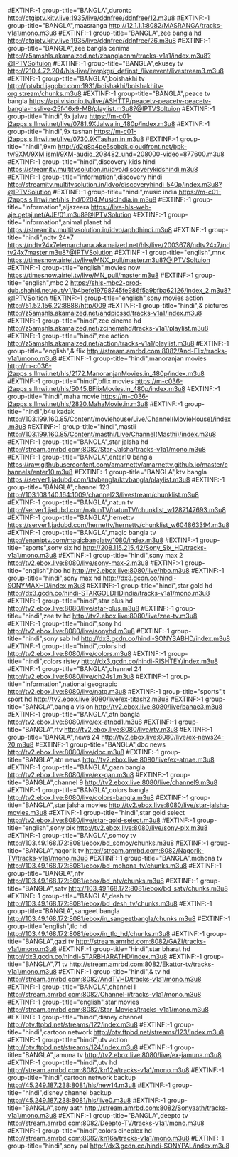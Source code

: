 #EXTINF:-1 group-title="BANGLA",duronto 
http://ctgiptv.kitv.live:1935/live/ddnfree/ddnfree/12.m3u8
#EXTINF:-1 group-title="BANGLA",maasranga
http://12.1.1.1:8082/MASRANGA/tracks-v1a1/mono.m3u8
#EXTINF:-1 group-title="BANGLA",zee bangla hd
http://ctgiptv.kitv.live:1935/live/ddnfree/ddnfree/26.m3u8
#EXTINF:-1 group-title="BANGLA",zee bangla cenima
http://z5amshls.akamaized.net/zbanglacnm/tracks-v1a1/index.m3u8?@IPTVSoltuion
#EXTINF:-1 group-title="BANGLA",ekusey tv
http://210.4.72.204/hls-live/livepkgr/_definst_/liveevent/livestream3.m3u8
#EXTINF:-1 group-title="BANGLA",boishakhi tv
http://iptvbd.jagobd.com:1931/boishakhi/boishakhitv-org.stream/chunks.m3u8
#EXTINF:-1 group-title="BANGLA",peace tv bangla
https://api.visionip.tv/live/ASHTTP/peacetv-peacetv-peacetv-bangla-hsslive-25f-16x9-MB/playlist.m3u8?@IPTVSoltuion
#EXTINF:-1 group-title="hindi",9x jalwa
https://m-c01-j2apps.s.llnwi.net/live/0781.9XJalwa.in_480p/index.m3u8
#EXTINF:-1 group-title="hindi",9x tashan
https://m-c01-j2apps.s.llnwi.net/live/0730.9XTashan.in.m3u8
#EXTINF:-1 group-title="hindi",9xm
http://d2q8p4pe5spbak.cloudfront.net/bpk-tv/9XM/9XM.isml/9XM-audio_208482_und=208000-video=877600.m3u8
#EXTINF:-1 group-title="hindi",discovery kids hindi
https://streamitv.multitvsolution.in/idvo/discoverykidshindi.m3u8
#EXTINF:-1 group-title="information",discovery hindi
http://streamitv.multitvsolution.in/idvo/discoveryhindi_540p/index.m3u8?@IPTVSolution
#EXTINF:-1 group-title="hindi",music india
https://m-c01-j2apps.s.llnwi.net/hls_hd/0204.MusicIndia.in.m3u8
#EXTINF:-1 group-title="information",aljazeera
https://live-hls-web-aje.getaj.net/AJE/01.m3u8?@IPTVSolution
#EXTINF:-1 group-title="information",animal planet hd
https://streamitv.multitvsolution.in/idvo/aphdhindi.m3u8
#EXTINF:-1 group-title="hindi",ndtv 24*7
https://ndtv24x7elemarchana.akamaized.net/hls/live/2003678/ndtv24x7/ndtv24x7master.m3u8?@IPTVSolution
#EXTINF:-1 group-title="english",mnx
https://timesnow.airtel.tv/live/MNX_pull/master.m3u8?@IPTVSoltuion
#EXTINF:-1 group-title="english",movies now
https://timesnow.airtel.tv/live/MN_pull/master.m3u8
#EXTINF:-1 group-title="english",mbc 2
https://shls-mbc2-prod-dub.shahid.net/out/v1/b4befe19798745fe986f5a9bfba62126/index_2.m3u8?@IPTVSoltion
#EXTINF:-1 group-title="english",sony movies action
http://51.52.156.22:8888/http/009
#EXTINF:-1 group-title="hindi",& pictures
http://z5amshls.akamaized.net/andpicssd/tracks-v1a1/index.m3u8
#EXTINF:-1 group-title="hindi",zee cinema hd
http://z5amshls.akamaized.net/zcinemahd/tracks-v1a1/playlist.m3u8
#EXTINF:-1 group-title="hindi",zee action
http://z5amshls.akamaized.net/action/tracks-v1a1/playlist.m3u8
#EXTINF:-1 group-title="english",& flix
http://stream.amrbd.com:8082/And-Flix/tracks-v1a1/mono.m3u8
#EXTINF:-1 group-title="hindi",manoranjan movies
http://m-c036-j2apps.s.llnwi.net/hls/2172.ManoranjanMovies.in_480p/index.m3u8
#EXTINF:-1 group-title="hindi",bflix movies
https://m-c036-j2apps.s.llnwi.net/hls/5045.BFlixMovies.in_480p/index.m3u8
#EXTINF:-1 group-title="hindi",maha movie
https://m-c036-j2apps.s.llnwi.net/hls/2820.MahaMovie.in.m3u8
#EXTINF:-1 group-title="hindi",b4u kadak
http://103.199.160.85/Content/moviehouse/Live/Channel(MovieHouse)/index.m3u8
#EXTINF:-1 group-title="hindi",mastii
http://103.199.160.85/Content/masthi/Live/Channel(Masthi)/index.m3u8
#EXTINF:-1 group-title="BANGLA",star jalsha hd
http://stream.amrbd.com:8082/Star-Jalsha/tracks-v1a1/mono.m3u8
#EXTINF:-1 group-title="BANGLA",enter10 bangla
https://raw.githubusercontent.com/amarnettv/amarnettv.github.io/master/channels/enter10.m3u8
#EXTINF:-1 group-title="BANGLA",ktv bangla
https://server1.jadubd.com/ktvbangla/ktvbangla/playlist.m3u8
#EXTINF:-1 group-title="BANGLA",channel 123
http://103.108.140.164:1009/channel23/livestream/chunklist.m3u8
#EXTINF:-1 group-title="BANGLA",natun tv
http://server1.jadubd.com/natunTV/natunTV/chunklist_w1287147693.m3u8
#EXTINF:-1 group-title="BANGLA",hernettv
https://server1.jadubd.com/hernettv/hernettv/chunklist_w604863394.m3u8
#EXTINF:-1 group-title="BANGLA",magic bangla tv
http://enaniptv.com/magicbanglatv/1080/index.m3u8
#EXTINF:-1 group-title="sports",sony six hd
http://208.115.215.42/Sony_Six_HD/tracks-v1a1/mono.m3u8
#EXTINF:-1 group-title="hindi",sony max 2
http://tv2.ebox.live:8080/live/sony-max-2.m3u8
#EXTINF:-1 group-title="english",hbo hd
http://tv2.ebox.live:8080/live/hbo.m3u8
#EXTINF:-1 group-title="hindi",sony max hd
http://dx3.gcdn.co/hindi-SONYMAXHD/index.m3u8
#EXTINF:-1 group-title="hindi",star gold hd
http://dx3.gcdn.co/hindi-STARGOLDHDindia/tracks-v1a1/mono.m3u8
#EXTINF:-1 group-title="hindi",star plus hd
http://tv2.ebox.live:8080/live/star-plus.m3u8
#EXTINF:-1 group-title="hindi",zee tv hd
http://tv2.ebox.live:8080/live/zee-tv.m3u8
#EXTINF:-1 group-title="hindi",sony hd
http://tv2.ebox.live:8080/live/sonyhd.m3u8
#EXTINF:-1 group-title="hindi",sony sab hd
http://dx3.gcdn.co/hindi-SONYSABHD/index.m3u8
#EXTINF:-1 group-title="hindi",colors hd
http://tv2.ebox.live:8080/live/colors.m3u8
#EXTINF:-1 group-title="hindi",colors ristey
http://dx3.gcdn.co/hindi-RISHTEY/index.m3u8
#EXTINF:-1 group-title="BANGLA",channel 24
http://tv2.ebox.live:8080/live/ch24s1.m3u8
#EXTINF:-1 group-title="information",national geograpic
http://tv2.ebox.live:8080/live/natg.m3u8
#EXTINF:-1 group-title="sports",t sport hd
http://tv2.ebox.live:8080/live/ex-titash2.m3u8
#EXTINF:-1 group-title="BANGLA",bangla vision
http://tv2.ebox.live:8080/live/banae3.m3u8
#EXTINF:-1 group-title="BANGLA",atn bangla
http://tv2.ebox.live:8080/live/ex-atnbd1.m3u8
#EXTINF:-1 group-title="BANGLA",rtv
http://tv2.ebox.live:8080/live/rtv.m3u8
#EXTINF:-1 group-title="BANGLA",news 24
http://tv2.ebox.live:8080/live/ex-news24-20.m3u8
#EXTINF:-1 group-title="BANGLA",dbc news
http://tv2.ebox.live:8080/live/dbc.m3u8
#EXTINF:-1 group-title="BANGLA",atn news
http://tv2.ebox.live:8080/live/ex-atnae.m3u8
#EXTINF:-1 group-title="BANGLA",gaan bangla
http://tv2.ebox.live:8080/live/ex-gan.m3u8
#EXTINF:-1 group-title="BANGLA",channel 9
http://tv2.ebox.live:8080/live/channel9.m3u8
#EXTINF:-1 group-title="BANGLA",colors bangla
http://tv2.ebox.live:8080/live/colors-bangla.m3u8
#EXTINF:-1 group-title="BANGLA",star jalsha movies
http://tv2.ebox.live:8080/live/star-jalsha-movies.m3u8
#EXTINF:-1 group-title="hindi",star gold select
http://tv2.ebox.live:8080/live/star-gold-select.m3u8
#EXTINF:-1 group-title="english",sony pix
http://tv2.ebox.live:8080/live/sony-pix.m3u8
#EXTINF:-1 group-title="BANGLA",somoy tv
http://103.49.168.172:8081/ebox/bd_somoy/chunks.m3u8
#EXTINF:-1 group-title="BANGLA",nagorik tv
http://stream.amrbd.com:8082/Nagorik-TV/tracks-v1a1/mono.m3u8
#EXTINF:-1 group-title="BANGLA",mohona tv
http://103.49.168.172:8081/ebox/bd_mohona_tv/chunks.m3u8
#EXTINF:-1 group-title="BANGLA",ntv
http://103.49.168.172:8081/ebox/bd_ntv/chunks.m3u8
#EXTINF:-1 group-title="BANGLA",satv
http://103.49.168.172:8081/ebox/bd_satv/chunks.m3u8
#EXTINF:-1 group-title="BANGLA",desh tv
http://103.49.168.172:8081/ebox/bd_desh_tv/chunks.m3u8
#EXTINF:-1 group-title="BANGLA",sangeet bangla
http://103.49.168.172:8081/ebox/in_sangeetbangla/chunks.m3u8
#EXTINF:-1 group-title="english",tlc hd
http://103.49.168.172:8081/ebox/in_tlc_hd/chunks.m3u8
#EXTINF:-1 group-title="BANGLA",gazi tv
http://stream.amrbd.com:8082/GAZI/tracks-v1a1/mono.m3u8
#EXTINF:-1 group-title="hindi",star bharat hd
http://dx3.gcdn.co/hindi-STARBHARATHD/index.m3u8
#EXTINF:-1 group-title="BANGLA",71 tv
http://stream.amrbd.com:8082/Ekattor-tv/tracks-v1a1/mono.m3u8
#EXTINF:-1 group-title="hindi",& tv hd
http://stream.amrbd.com:8082/AndTVHD/tracks-v1a1/mono.m3u8
#EXTINF:-1 group-title="BANGLA",channel I
http://stream.amrbd.com:8082/Channel-i/tracks-v1a1/mono.m3u8
#EXTINF:-1 group-title="english",star movies
http://stream.amrbd.com:8082/Star_Movies/tracks-v1a1/mono.m3u8
#EXTINF:-1 group-title="hindi",disney channel
http://otv.ftpbd.net/streams/122/index.m3u8
#EXTINF:-1 group-title="hindi",cartoon network
http://otv.ftpbd.net/streams/123/index.m3u8
#EXTINF:-1 group-title="hindi",utv action
http://otv.ftpbd.net/streams/124/index.m3u8
#EXTINF:-1 group-title="BANGLA",jamuna tv
http://tv2.ebox.live:8080/live/ex-jamuna.m3u8
#EXTINF:-1 group-title="hindi",utv hd
http://stream.amrbd.com:8082/kn12a/tracks-v1a1/mono.m3u8
#EXTINF:-1 group-title="hindi",cartoon network backup
http://45.249.187.238:8081/hls/new14.m3u8
#EXTINF:-1 group-title="hindi",disney channel backup
http://45.249.187.238:8081/hls/live0.m3u8
#EXTINF:-1 group-title="BANGLA",sony aath
http://stream.amrbd.com:8082/Sonyaath/tracks-v1a1/mono.m3u8
#EXTINF:-1 group-title="BANGLA",deepto tv
http://stream.amrbd.com:8082/Deepto-TV/tracks-v1a1/mono.m3u8
#EXTINF:-1 group-title="hindi",colors cineplex hd
http://stream.amrbd.com:8082/kn16a/tracks-v1a1/mono.m3u8
#EXTINF:-1 group-title="hindi",sony pal
http://dx3.gcdn.co/hindi-SONYPAL/index.m3u8
